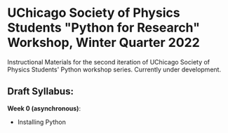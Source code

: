 # UChicago Society of Physics Students "Python for Research" Workshop, Winter Quarter 2022

Instructional Materials for the second iteration of UChicago Society of Physics Students' Python workshop series. Currently under development.






## Draft Syllabus:

**Week 0 (asynchronous)**:
- Installing Python 
